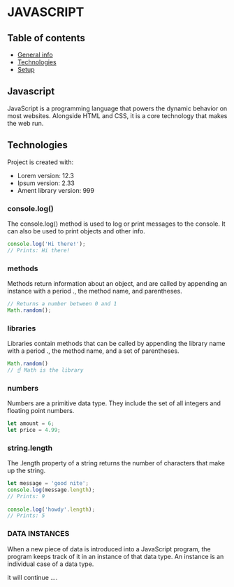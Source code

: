 # JAVASCRIPT 

## Table of contents
* [General info](#general-info)
* [Technologies](#technologies)
* [Setup](#setup)

## Javascript
JavaScript is a programming language that powers the dynamic behavior on most websites. Alongside HTML and CSS, it is a core technology that makes the web run.

	
## Technologies
Project is created with:
* Lorem version: 12.3
* Ipsum version: 2.33
* Ament library version: 999
	
### console.log()
The console.log() method is used to log or print messages to the console. It can also be used to print objects and other info.
```js
console.log('Hi there!');
// Prints: Hi there!
```

### methods
Methods return information about an object, and are called by appending an instance with a period ., the method name, and parentheses.
```js
// Returns a number between 0 and 1
Math.random();
```

### libraries
Libraries contain methods that can be called by appending the library name with a period ., the method name, and a set of parentheses.
```js
Math.random()
// ☝️ Math is the library
```

### numbers
Numbers are a primitive data type. They include the set of all integers and floating point numbers.
```js
let amount = 6;
let price = 4.99;
```

### string.length
The .length property of a string returns the number of characters that make up the string.
```js	
let message = 'good nite';
console.log(message.length);
// Prints: 9
 
console.log('howdy'.length);
// Prints: 5
```
### DATA INSTANCES
When a new piece of data is introduced into a JavaScript program, the program keeps track of it in an instance of that data type. An instance is an individual case of a data type.

it will continue .... 
